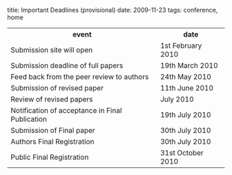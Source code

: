title: Important Deadlines (provisional)
date: 2009-11-23
tags: conference, home


<table class="info" style="width:100%;">
<tr><th>event</th><th>date</th></tr>
<tr class="dark"><td>Submission site will open</td><td>1st February 2010 </td></tr>
<tr class="dark"><td>Submission deadline of full papers</td><td>19th March 2010</td></tr>  
<tr><td>Feed back from the peer review to authors</td><td>24th May 2010</td></tr> 
<tr class="dark current"><td>Submission of revised paper</td><td>11th June 2010</td></tr>
<tr><td>Review of revised papers</td><td>July 2010</td></tr>
<tr class="dark"><td>Notification of acceptance in Final Publication</td><td>19th July 2010</td></tr> 
<tr><td>Submission of Final paper</td><td>30th July 2010</td></tr> 
<tr class="dark"><td>Authors Final Registration</td><td>30th July 2010</td></tr>
<tr><td>Public Final Registration</td><td>31st October 2010</td></tr> 
</table>
<!--break-->